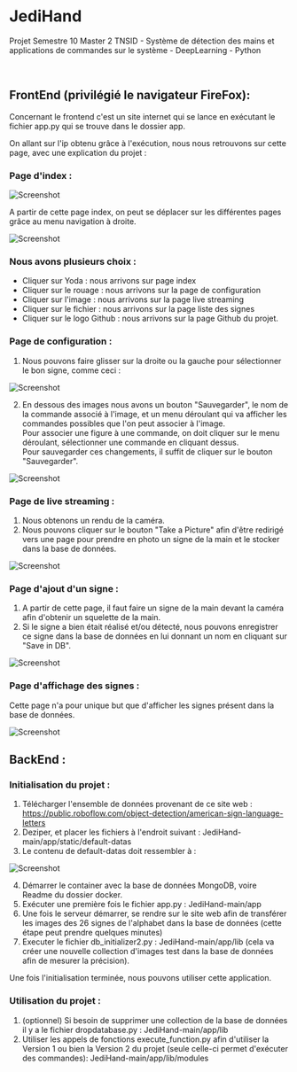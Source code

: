 # JediHand
Projet Semestre 10 Master 2 TNSID - Système de détection des mains et applications de commandes sur le système - DeepLearning - Python

<br />

## FrontEnd (privilégié le navigateur FireFox):
Concernant le frontend c'est un site internet qui se lance en exécutant le fichier app.py qui se trouve dans le dossier app.

On allant sur l'ip obtenu grâce à l'exécution, nous nous retrouvons sur cette page, avec une explication du projet :<br />

### Page d'index :

![Screenshot](images/page_index.png)

A partir de cette page index, on peut se déplacer sur les différentes pages grâce au menu navigation à droite.

![Screenshot](images/navbar.png) 

### Nous avons plusieurs choix : 
  * Cliquer sur Yoda : nous arrivons sur page index
  * Cliquer sur le rouage : nous arrivons sur la page de configuration
  * Cliquer sur l'image : nous arrivons sur la page live streaming
  * Cliquer sur le fichier : nous arrivons sur la page liste des signes
  * Cliquer sur le logo Github : nous arrivons sur la page Github du projet.

### Page de configuration :

1. Nous pouvons faire glisser sur la droite ou la gauche pour sélectionner le bon signe, comme ceci :<br />

![Screenshot](images/configuration.png)

2. En dessous des images nous avons un bouton "Sauvegarder", le nom de la commande associé à l'image, et un menu déroulant qui va afficher les commandes possibles que l'on peut associer à l'image.<br />
Pour associer une figure à une commande, on doit cliquer sur le menu déroulant, sélectionner une commande en cliquant dessus.<br />
Pour sauvegarder ces changements, il suffit de cliquer sur le bouton "Sauvegarder".

![Screenshot](images/dropdown_menu.png)


### Page de live streaming :

1. Nous obtenons un rendu de la caméra.
2. Nous pouvons cliquer sur le bouton "Take a Picture" afin d'être redirigé vers une page pour prendre en photo un signe de la main et le stocker dans la base de données.<br />

![Screenshot](images/streaming.png)

### Page d'ajout d'un signe :

1. A partir de cette page, il faut faire un signe de la main devant la caméra afin d'obtenir un squelette de la main.
2. Si le signe a bien était réalisé et/ou détecté, nous pouvons enregistrer ce signe dans la base de données en lui donnant un nom en cliquant sur "Save in DB".<br />

![Screenshot](images/add_sign.png)

### Page d'affichage des signes :

Cette page n'a pour unique but que d'afficher les signes présent dans la base de données.<br />

![Screenshot](images/list_signs.png)



## BackEnd :

### Initialisation du projet :

1. Télécharger l'ensemble de données provenant de ce site web : https://public.roboflow.com/object-detection/american-sign-language-letters
2. Deziper, et placer les fichiers à l'endroit suivant : JediHand-main/app/static/default-datas
3. Le contenu de default-datas doit ressembler à : <br />

![Screenshot](images/folder.png)

4. Démarrer le container avec la base de données MongoDB, voire Readme du dossier docker.
5. Exécuter une première fois le fichier app.py : JediHand-main/app
6. Une fois le serveur démarrer, se rendre sur le site web afin de transférer les images des 26 signes de l'alphabet dans la base de données (cette étape peut prendre quelques minutes)
7. Executer le fichier db_initializer2.py : JediHand-main/app/lib (cela va créer une nouvelle collection d'images test dans la base de données afin de mesurer la précision).

Une fois l'initialisation terminée, nous pouvons utiliser cette application.

### Utilisation du projet :

1. (optionnel) Si besoin de supprimer une collection de la base de données il y a le fichier dropdatabase.py : JediHand-main/app/lib
2. Utiliser les appels de fonctions execute_function.py afin d'utiliser la Version 1 ou bien la Version 2 du projet (seule celle-ci permet d'exécuter des commandes): JediHand-main/app/lib/modules


